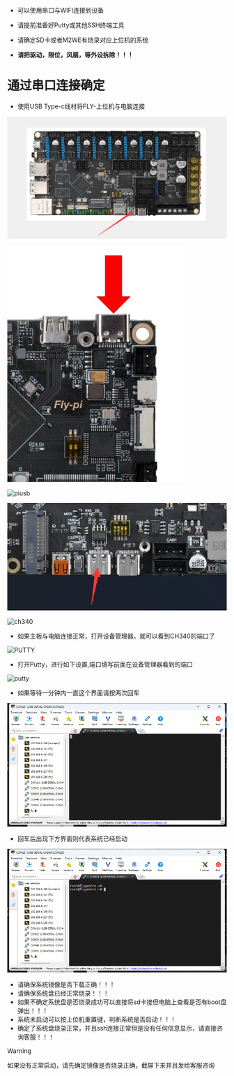 * 可以使用串口与WIFI连接到设备

* 请提前准备好Putty或其他SSH终端工具

* 请确定SD卡或者M2WE有烧录对应上位机的系统

* **请把驱动，限位，风扇，等外设拆除！！！**

# 通过串口连接确定

* 使用USB Type-c线材将FLY-上位机与电脑连接

<img src="../../images/boards/fly_c8/topc.png" alt="topc" style="zoom:80%;" />

![power2](../../images/boards/fly_pi_v2/power2.jpg)

![piusb](../../images/boards/fly_pi/piusb.png)

![usb-flash](../../images/boards/fly_gemini_v3/typec_tossh.png ":size=50%")

![ch340](../../images/boards/fly_pi_lite2/ch340.png)

* 如果主板与电脑连接正常，打开设备管理器，就可以看到CH340的端口了

![PUTTY](../../images/system/ssh2.png ":no-zooom")

* 打开Putty，进行如下设置,端口填写前面在设备管理器看到的端口

![putty](../../images/system/ssh3.png ":no-zooom")

* 如果等待一分钟内一直这个界面请按两次回车

![ssh](../../images/guides/flash_gemini/ssh.png)

* 回车后出现下方界面则代表系统已经启动

![ssh1](../../images/guides/flash_gemini/ssh1.png)

* 请确保系统镜像是否下载正确！！！
* 请确保系统盘已经正常烧录！！！
* 如果不确定系统盘是否烧录成功可以直接将sd卡接但电脑上查看是否有boot盘弹出！！！
* 系统未启动可以按上位机重置键，判断系统是否启动！！！
* 确定了系统盘烧录正常，并且ssh连接正常但是没有任何信息显示，请直接咨询客服！！！

> [!Warning]
>
> 如果没有正常启动，请先确定镜像是否烧录正确，截屏下来并且发给客服咨询
